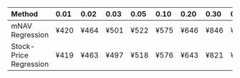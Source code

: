 | Method                 | 0.01   | 0.02   | 0.03   | 0.05   | 0.10   | 0.20   | 0.30   | 0.40   | 0.50   | 0.60   | 0.70   | 0.80   | 0.90   | 0.95   | 0.97   | 0.98   | 0.99   |
|:-----------------------|:-------|:-------|:-------|:-------|:-------|:-------|:-------|:-------|:-------|:-------|:-------|:-------|:-------|:-------|:-------|:-------|:-------|
| mNAV Regression        | ¥420   | ¥464   | ¥501   | ¥522   | ¥575   | ¥646   | ¥846   | ¥923   | ¥1,094 | ¥1,272 | ¥1,394 | ¥1,779 | ¥2,397 | ¥2,749 | ¥2,841 | ¥3,011 | ¥3,017 |
| Stock-Price Regression | ¥419   | ¥463   | ¥497   | ¥518   | ¥576   | ¥643   | ¥821   | ¥873   | ¥965   | ¥1,133 | ¥1,300 | ¥1,741 | ¥2,247 | ¥2,451 | ¥2,503 | ¥2,751 | ¥2,765 |
